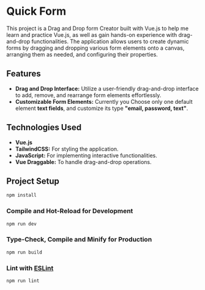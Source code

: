 # Quick Form

This project is a Drag and Drop form Creator built with Vue.js to help me learn and practice Vue.js, as well as gain hands-on experience with drag-and-drop functionalities. The application allows users to create dynamic forms by dragging and dropping various form elements onto a canvas, arranging them as needed, and configuring their properties.

## Features
- **Drag and Drop Interface:** Utilize a user-friendly drag-and-drop interface to add, remove, and rearrange form elements effortlessly.
- **Customizable Form Elements:** Currently you Choose only one default element **text fields**, and customize its type **"email, password, text"**.

## Technologies Used
- **Vue.js**
- **TailwindCSS:** For styling the application.
- **JavaScript:** For implementing interactive functionalities.
- **Vue Draggable:** To handle drag-and-drop operations.

## Project Setup

```sh
npm install
```

### Compile and Hot-Reload for Development

```sh
npm run dev
```

### Type-Check, Compile and Minify for Production

```sh
npm run build
```

### Lint with [ESLint](https://eslint.org/)

```sh
npm run lint
```
